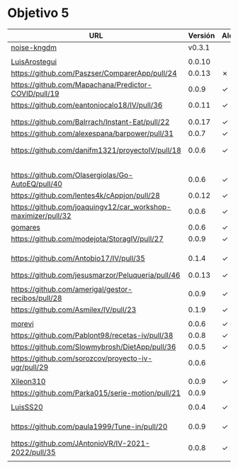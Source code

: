 # Objetivo 5

| URL                                                                 | Versión | Alcanzado |
|---------------------------------------------------------------------|---------|-----------|
| [noise-kngdm](https://github.com/noise-kngdm/music-matcher/pull/26) | v0.3.1  |           |
| <!-- Enlace de Esturillo98 -->                                      |         |           |
| [LuisArostegui](https://github.com/LuisArostegui/MyWallet/pull/35)  | 0.0.10  |           |
| https://github.com/Paszser/ComparerApp/pull/24                      | 0.0.13  | ✗         |
| https://github.com/Mapachana/Predictor-COVID/pull/19                | 0.0.9   | ✓         |
| https://github.com/eantoniocalo18/IV/pull/36                        | 0.0.11  | ✓         |
| <!-- Enlace de NachoCarher -->                                      |         |           |
| <!-- Enlace de C L A -->                                            |         |           |
| https://github.com/Balrrach/Instant-Eat/pull/22                     | 0.0.17  | ✓         |
| https://github.com/alexespana/barpower/pull/31                      | 0.0.7   | ✓         |
| <!-- Enlace de Javierexmar -->                                      |         |           |
| <!-- Enlace de MarinoFajardo -->                                    |         |           |
| https://github.com/danifm1321/proyectoIV/pull/18                    | 0.0.6   | ✓         |
| <!-- Enlace de josevilchez247 -->                                   |         |           |
| <!-- Enlace de arguellesm -->                                       |         |           |
| <!-- Enlace de DFolchA -->                                          |         |           |
| <!-- Enlace de JaimeGM96 -->                                        |         |           |
| <!-- Enlace de agr8 -->                                             |         |           |
| https://github.com/Olasergiolas/Go-AutoEQ/pull/40                   | 0.0.6   | ✓         |
| https://github.com/lentes4k/cAppjon/pull/28                         | 0.0.12  | ✓         |
| https://github.com/joaquingv12/car_workshop-maximizer/pull/32       | 0.0.6   | ✓         |
| [gomares](https://github.com/gomares/More-mangas/pull/31)           | 0.0.6   | ✓         |
| https://github.com/modejota/StoragIV/pull/27                        | 0.0.9   | ✓         |
| <!-- Enlace de argelion14 -->                                       |         |           |
| <!-- Enlace de juanmihdz -->                                        |         |           |
| <!-- Enlace de venrra -->                                           |         |           |
| https://github.com/Antobio17/IV/pull/35                             | 0.1.4   | ✓         |
| <!-- Enlace de manujurado1 -->                                      |         |           |
| <!-- Enlace de migueorg -->                                         |         |           |
| https://github.com/jesusmarzor/Peluqueria/pull/46                   | 0.0.13  | ✓         |
| <!-- Enlace de francisco3207 -->                                    |         |           |
| https://github.com/amerigal/gestor-recibos/pull/28                  | 0.0.9   | ✓         |
| https://github.com/Asmilex/IV/pull/23                               | 0.1.9   | ✓         |
| <!-- Enlace de ismaelmontesinos -->                                 |         |           |
| [morevi](https://github.com/morevi/jobcontrol/pull/58)              | 0.0.6   | ✓         |
| https://github.com/Pablont98/recetas-iv/pull/38                     | 0.0.8   | ✓         |
| https://github.com/Slowmybrosh/DietApp/pull/36                      | 0.0.5   | ✓         |
| https://github.com/sorozcov/proyecto-iv-ugr/pull/29                 | 0.0.6   |           |
| <!-- Enlace de jlortega00 -->                                       |         |           |
| [Xileon310](https://github.com/Xileon310/GoParty/pull/39)           | 0.0.9   | ✓         |
| https://github.com/Parka015/serie-motion/pull/21                    | 0.0.9   |           |
| <!-- Enlace de edusegrich -->                                       |         |           |
| [LuisSS20](https://github.com/LuisSS20/DontWait/pull/24)            | 0.0.4   |     ✓     |
| <!-- Enlace de juanfran00 -->                                       |         |           |
| <!-- Enlace de Albertotc99 -->                                      |         |           |
| <!-- Enlace de aleveji -->                                          |         |           |
| https://github.com/paula1999/Tune-in/pull/20                        | 0.0.9   | ✓         |
| <!-- Enlace de xCyal -->                                            |         |           |
| <!-- Enlace de vlljuan99 -->                                        |         |           |
| https://github.com/JAntonioVR/IV-2021-2022/pull/35                  | 0.0.8   | ✓         |
| <!-- Enlace de pablozafra97 -->                                     |         |           |
